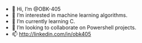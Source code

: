 - 👋 Hi, I’m @OBK-405
- 👀 I’m interested in machine learning algorithms. 
- 🌱 I’m currently learning C.
- 💞️ I’m looking to collaborate on Powershell projects. 
- 📫 http://linkedin.com/in/obk405
